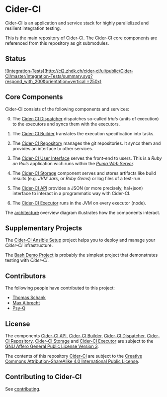 Cider-CI
========

Cider-CI is an application and service stack for highly parallelized and
resilient integration testing.

This is the main repository of Cider-CI. The Cider-CI core components are
referenced from this repository as git submodules.

## Status

[![Integration-Tests](http://ci2.zhdk.ch/cider-ci/ui/public/Cider-CI/master/Integration-Tests/summary.svg?respond_with_200&orientation=vertical =250x)](http://ci2.zhdk.ch/cider-ci/ui/public/Cider-CI/master/Integration-Tests/summary.html)

Core Components
---------------

Cider-CI consists of the following components and services:

0.  The [Cider-CI Dispatcher][] dispatches so-called *trials* (units
    of execution) to the executors and syncs them with the executors.

0.  The [Cider-CI Builder][] translates the execution specification
    into tasks.

0.  The [Cider-CI Repository][] manages the git repositories. It
    syncs them and provides an interface to other services.

0.  The [Cider-CI User Interface][] serves the front-end to users.
    This is a *Ruby on Rails* application wich runs within the *[Puma
    Web Server][]*.

0.  The [Cider-CI Storage][] component serves and stores artifacts like
    build results (e.g. _JVM Jars_, or _Ruby Gems_) or log files of
    a test-run.

0.  The [Cider-CI API][] provides a JSON (or more precisely, hal+json)
    interface to interact in a programmatic way with Cider-CI.

0.  The [Cider-CI Executor][] runs in the JVM on every executor (node).

The [architecture][] overview diagram illustrates how the
components interact.


Supplementary Projects
----------------------


The [Cider-CI Ansible Setup][] project helps you to deploy and
manage your *Cider-CI* infrastructure.

The [Bash Demo Project][] is probably the simplest project that demonstrates
testing with _Cider-CI_.


Contributors
------------

The following people have contributed to this project:

* [Thomas Schank](https://github.com/DrTom/)
* [Max Albrecht](https://github.com/eins78)
* [Psy-Q](https://github.com/psy-q/)


License
-------

The components [Cider-CI API][], [Cider-CI Builder][], [Cider-CI
Dispatcher][], [Cider-CI Repository][], [Cider-CI Storage][] and
[Cider-CI Executor][] are subject to the [GNU Affero General Public
License Version 3][].

The contents of this repository [Cider-CI][] are subject to the [Creative
Commons Attribution-ShareAlike 4.0 International Public License][].


Contributing to Cider-CI
------------------------

See [contributing](CONTRIBUTING.md).


  [Bash Demo Project]: https://github.com/cider-ci/cider-ci_demo-project-bash
  [Cider-CI API]: https://github.com/cider-ci/cider-ci_api
  [Cider-CI Ansible Setup]: https://github.com/cider-ci/cider-ci_ansible-setup
  [Cider-CI Builder]: https://github.com/cider-ci/cider-ci_builder
  [Cider-CI Dispatcher]: https://github.com/cider-ci/cider-ci_dispatcher
  [Cider-CI Executor]: https://github.com/cider-ci/cider-ci_executor
  [Cider-CI]: https://github.com/cider-ci/cider-ci
  [Cider-Ci Repository]: https://github.com/cider-ci/cider-ci_repository
  [Cider-Ci Storage]: https://github.com/cider-ci/cider-ci_storage
  [Cider-Ci User Interface]: https://github.com/cider-ci/cider-ci_user-interface
  [Creative Commons Attribution-ShareAlike 4.0 International Public License]: http://creativecommons.org/licenses/by-sa/4.0/legalcode
  [GNU Affero General Public License Version 3]: http://www.gnu.org/licenses/agpl-3.0.html
  [Immutant]: http://immutant.org/
  [Leihs]: https://github.com/zhdk/leihs
  [Madek]: https://github.com/zhdk/madek
  [Puma Web Server]: http://puma.io/
  [TorqueBox]: http://torquebox.org/
  [Zurich University of the Arts]: http://www.zhdk.ch/
  [architecture]: http://docs.cider-ci.info/development/architecture/
